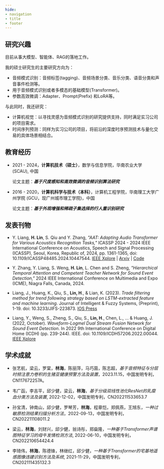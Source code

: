 ```yaml
---
hide:
- navigation
- title
- footer
---
```

## 研究兴趣

目前从事大模型、智能体、RAG的落地工作。

我的硕士研究生的主要研究方向为：

- 音频模式识别：音频标签(tagging)、音频场景分类、音乐分类、语音分类和声音事件检测等。
- 用于音频模式识别或者多模态的基础模型(Transformer)。
- 参数高效微调：Adapter、Prompt(Prefix) 和LoRA等。

与此同时，我还研究：

- 计算机视觉：以寻找灵感为音频模式识别的研究提供支持，同时满足实习公司的项目需求。
- 时间序列预测：同样为实习公司的项目，将前沿的深度时序预测技术与量化交易的具体场景相结合。


## 教育经历

- 2021 - 2024，**计算机技术（硕士）**，数学与信息学院，华南农业大学 (SCAU), 中国

    论文主题：***基于尺度感知和高效微调的音频识别算法研究***

- 2016 - 2020，**计算机科学与技术（本科）**，计算机工程学院，华南理工大学广州学院 (GCU，现广州城市理工学院)，中国

    论文主题：***基于外观增强和稀疏子集选择的行人重识别研究***

## 发表刊物

- Y. Liang, **H. Lin**, S. Qiu and Y. Zhang, *"AAT: Adapting Audio Transformer for Various Acoustics Recognition Tasks,"* ICASSP 2024 - 2024 IEEE International Conference on Acoustics, Speech and Signal Processing (ICASSP), Seoul, Korea, Republic of, 2024, pp. 1361-1365, doi: 10.1109/ICASSP48485.2024.10447544. [IEEE Xplore](https://ieeexplore.ieee.org/document/10447544) | [Arxiv](https://arxiv.org/abs/2401.10544) | [Code](https://github.com/MichaelLynn1996/AAT)
  
- Y. Zhang, Y. Liang, S. Weng, **H. Lin**, L. Chen and S. Zheng, *"Hierarchical Temporal Attention and Competent Teacher Network for Sound Event Detection,"* 2024 IEEE International Conference on Multimedia and Expo (ICME), Niagra Falls, Canada, 2024.

- Liang, J., Huang, K., Qiu, S., **Lin, H**., & Lian, K. (2023). *Trade filtering method for trend following strategy based on LSTM-extracted feature and machine learning*. Journal of Intelligent & Fuzzy Systems, (Preprint), 1-19. doi: 10.3233/JIFS-223873. [IOS Press](https://content.iospress.com/articles/journal-of-intelligent-and-fuzzy-systems/ifs223873)

- Liang, Y., Weng, S., Zheng, S., Qiu, S., **Lin, H**., Chen, L., ... & Huang, J. (2022, October). *Waveform-Logmel Dual Stream Fusion Network for Sound Event Detection*. In 2022 9th International Conference on Digital Home (ICDH) (pp. 239-244). IEEE. doi: 10.1109/ICDH57206.2022.00044. [IEEE Xplore](https://ieeexplore.ieee.org/document/9978529)


## 学术成就

- 张艺航，梁云，罗棠，**林海**，陈丽萍，马巧茵，陈志超，*基于音频特征与分层时频注意力卷积的生猪亚健康预警方法及装置*，2023.11.15，中国发明专利，CN117672257A。

- 韦广函，李吉平，邱少健，梁云，**林海**，*基于分级双线性池化ResNet的乳糜血分类方法及装置*, 2022-12-02，中国发明专利，CN202211533653.7

- 孙宝清，钟南山，邱少健，罗琴芳，**林海**，程章恺，郑佩燕，王旭东，*一种过敏原检测结果扫描分析方法*，2022-09-13，中国发明专利，CN202211108011.2

- 梁云，**林海**，刘财兴，邱少健，翁诗彤，郑燊隆，*一种基于Transformer声谱图特征学习的母牛发情检测方法*, 2022-06-10，中国发明专利，CN202210654424.4 

- 李琦伟，**林海**，陈德锋，林继红，邱少健，*一种基于Transformer的宅基地遥感图像违建识别方法及系统*, 2021-11-29，中国发明专利，CN202111435132.3